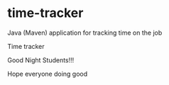 # time-tracker
Java (Maven) application for tracking time on the job

Time tracker

Good Night Students!!!

Hope everyone doing good
